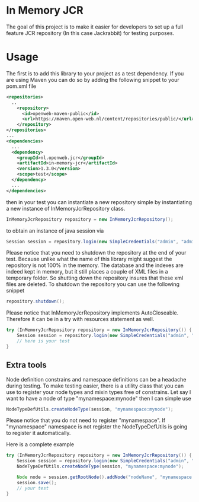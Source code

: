 # In Memory JCR

The goal of this project is to make it easier for developers to set up 
a full feature JCR repository (In this case Jackrabbit) for testing purposes.
 
 
# Usage

The first is to add this library to your project as a test dependency. If you are using Maven
you can do so by adding the following snippet to your pom.xml file

```xml
<repositories>
  ..
	<repository>
	  <id>openweb-maven-public</id>
	  <url>https://maven.open-web.nl/content/repositories/public/</url>
	</repository>
</repositories>
...
<dependencies>
  ...
  <dependency>
    <groupId>nl.openweb.jcr</groupId>
    <artifactId>in-memory-jcr</artifactId>
    <version>1.3.0</version>
    <scope>test</scope>
  </dependency>
  ...
</dependencies>
```

then in your test you can instantiate a new repository simple by instantiating a new 
instance of InMemoryJcrRepository class.
```java
InMemoryJcrRepository repository = new InMemoryJcrRepository();
```
to obtain an instance of java session via
```java
Session session = repository.login(new SimpleCredentials("admin", "admin".toCharArray()));
```
Please notice that you need to shutdown the repository at the end of your test. Because unlike
what the name of this library might suggest the repository is not 100% in the memory. 
The database and the indexes are indeed kept in memory, but it still places a couple of XML files in 
a temporary folder. So shutting down the repository insures that these xml files are deleted. 
To shutdown the repository you can use the following snippet

```java
repository.shutdown();
```
Please notice that InMemoryJcrRepository implements AutoCloseable. Therefore it can be in
a try with resources statement as well.
```java
try (InMemoryJcrRepository repository = new InMemoryJcrRepository()) {
	Session session = repository.login(new SimpleCredentials("admin", "admin".toCharArray()));
	// here is your test
}
```
## Extra tools

Node definition constrains and namespace definitions can be a headache during testing. To make
testing easier, there is a utility class that you can use to register your node types and mixin types 
free of constrains. Let say I want to have a node of type "mynamespace:mynode" then I can 
simple use
```java
NodeTypeDefUtils.createNodeType(session, "mynamespace:mynode");
```
Please notice that you do not need to register "mynamespace". If "mynamespace" namespace is not 
register the NodeTypeDefUtils is going to register it automatically.

Here is a complete example

```java
try (InMemoryJcrRepository repository = new InMemoryJcrRepository()) {
    Session session = repository.login(new SimpleCredentials("admin", "admin".toCharArray()));
    NodeTypeDefUtils.createNodeType(session, "mynamespace:mynode");

    Node node = session.getRootNode().addNode("nodeName", "mynamespace:mynode");
    session.save();
    // your test
}
```


